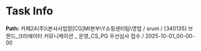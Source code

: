 # Task Info

**Path:** 카페24(주)\본사사업장\[CG]MI본부\Y쇼핑센터팀\영업 / srum / [340135] 브랜드_크리에이터 커뮤니케이션 _ 운영_CS_PG 우선심사 접수 / 2025-10-01_00-00-00

